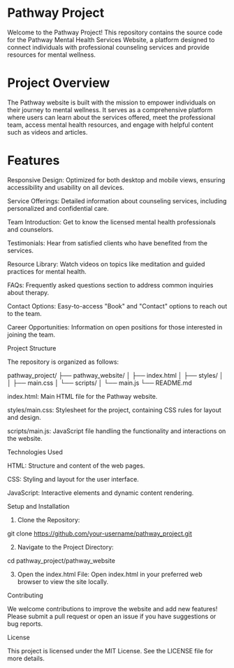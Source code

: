 # Pathway Project

Welcome to the Pathway Project! This repository contains the source code for the Pathway Mental Health Services Website, a platform designed to connect individuals with professional counseling services and provide resources for mental wellness.

# Project Overview

The Pathway website is built with the mission to empower individuals on their journey to mental wellness. It serves as a comprehensive platform where users can learn about the services offered, meet the professional team, access mental health resources, and engage with helpful content such as videos and articles.

# Features

Responsive Design: Optimized for both desktop and mobile views, ensuring accessibility and usability on all devices.

Service Offerings: Detailed information about counseling services, including personalized and confidential care.

Team Introduction: Get to know the licensed mental health professionals and counselors.

Testimonials: Hear from satisfied clients who have benefited from the services.

Resource Library: Watch videos on topics like meditation and guided practices for mental health.

FAQs: Frequently asked questions section to address common inquiries about therapy.

Contact Options: Easy-to-access "Book" and "Contact" options to reach out to the team.

Career Opportunities: Information on open positions for those interested in joining the team.

Project Structure

The repository is organized as follows:

pathway_project/
├── pathway_website/
│   ├── index.html
│   ├── styles/
│   │   ├── main.css
│   └── scripts/
│       └── main.js
└── README.md

index.html: Main HTML file for the Pathway website.

styles/main.css: Stylesheet for the project, containing CSS rules for layout and design.

scripts/main.js: JavaScript file handling the functionality and interactions on the website.

Technologies Used

HTML: Structure and content of the web pages.

CSS: Styling and layout for the user interface.

JavaScript: Interactive elements and dynamic content rendering.

Setup and Installation

1. Clone the Repository:

git clone https://github.com/your-username/pathway_project.git

2. Navigate to the Project Directory:

cd pathway_project/pathway_website

3. Open the index.html File: Open index.html in your preferred web browser to view the site locally.

Contributing

We welcome contributions to improve the website and add new features! Please submit a pull request or open an issue if you have suggestions or bug reports.

License

This project is licensed under the MIT License. See the LICENSE file for more details.
